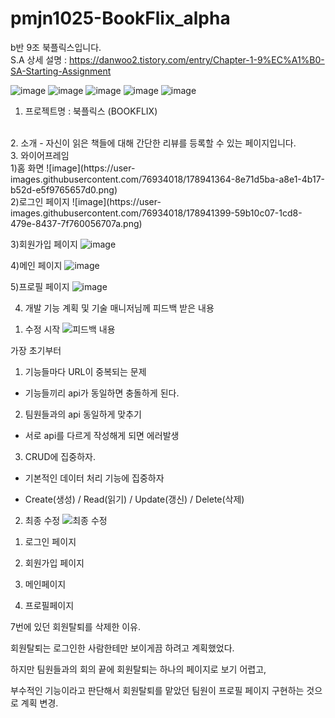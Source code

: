 # pmjn1025-BookFlix_alpha

b반 9조 북플릭스입니다. <br>
S.A 상세 설명 : https://danwoo2.tistory.com/entry/Chapter-1-9%EC%A1%B0-SA-Starting-Assignment <br>

![image](https://user-images.githubusercontent.com/76934018/178942458-5c592cbd-a5b9-4072-b1e7-c3425bb75dae.png)
![image](https://user-images.githubusercontent.com/76934018/178942619-0a5e997a-7577-41da-86ef-86f9d2b284ba.png)
![image](https://user-images.githubusercontent.com/76934018/178942637-9d816c21-cce2-4809-a770-cc11ebd1f9cb.png)
![image](https://user-images.githubusercontent.com/76934018/178942653-39f2059e-8161-49ba-849e-ee29c2f3ea07.png)
![image](https://user-images.githubusercontent.com/76934018/178942678-ad858af1-f56f-4d80-a5a4-0975060a7ac4.png)
 <br>
1.  프로젝트명
 : 북플릭스 (BOOKFLIX) 
 <br>
2. 소개
- 자신이 읽은 책들에 대해 간단한 리뷰를 등록할 수 있는 페이지입니다. 
 <br>
3. 와이어프레임
 <br>
1)홈 화면
![image](https://user-images.githubusercontent.com/76934018/178941364-8e71d5ba-a8e1-4b17-b52d-e5f9765657d0.png)
 <br>
2)로그인 페이지
![image](https://user-images.githubusercontent.com/76934018/178941399-59b10c07-1cd8-479e-8437-7f760056707a.png)

3)회원가입 페이지
![image](https://user-images.githubusercontent.com/76934018/178941444-f4d345a5-cb24-4cb2-adf8-06019785e05d.png)

4)메인 페이지
![image](https://user-images.githubusercontent.com/76934018/178941506-49c38c57-02f4-43e3-945e-3b309d04e713.png)

5)프로필 페이지
![image](https://user-images.githubusercontent.com/76934018/178941589-896c88fc-169d-464b-887c-23dfad5a1365.png)

4. 개발 기능 계획 및 기술 매니저님께 피드백 받은 내용

1) 수정 시작
![피드백 내용](https://user-images.githubusercontent.com/76934018/178860343-c7f1acc8-7af8-4344-a48b-35c8c51be9a2.png)

가장 초기부터 

1. 기능들마다 URL이 중복되는 문제

- 기능들끼리 api가 동일하면 충돌하게 된다.
 

2. 팀원들과의 api 동일하게 맞추기

- 서로 api를 다르게 작성해게 되면  에러발생
 

3. CRUD에 집중하자.

-  기본적인 데이터 처리 기능에 집중하자

-  Create(생성) / Read(읽기) / Update(갱신) / Delete(삭제)


2) 최종 수정
![최종 수정](https://user-images.githubusercontent.com/76934018/178860696-d002eaec-a225-4342-8cf0-eda9aff8b57a.png)


1. 로그인 페이지

2. 회원가입 페이지

3. 메인페이지

4. 프로필페이지

7번에 있던 회원탈퇴를 삭제한 이유.

회원탈퇴는 로그인한 사람한테만 보이게끔 하려고 계획했었다.

하지만 팀원들과의 회의 끝에 회원탈퇴는 하나의 페이지로 보기 어렵고,

부수적인 기능이라고 판단해서 회원탈퇴를 맡았던 팀원이 프로필 페이지 구현하는 것으로 계획 변경.
